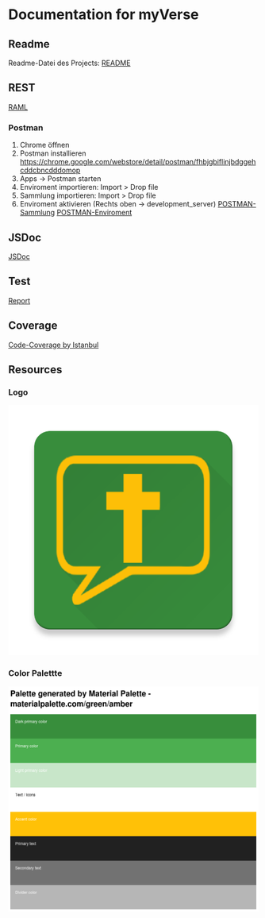 # Documentation for myVerse
## Readme
Readme-Datei des Projects:
[README](readme.html "Link")

## REST
[RAML](api.html "Link")

### Postman
1. Chrome öffnen
2. Postman installieren https://chrome.google.com/webstore/detail/postman/fhbjgbiflinjbdggehcddcbncdddomop
3. Apps -> Postman starten
4. Enviroment importieren: Import > Drop file
5. Sammlung importieren: Import > Drop file
6. Enviroment aktivieren (Rechts oben -> development_server)
[POSTMAN-Sammlung](myVerse.json.postman_collection "Download")
[POSTMAN-Enviroment](development_server.postman_environment.json "Download")

## JSDoc
[JSDoc](jsdoc/index.html "Link")

## Test
[Report](mocha.html "Link")

## Coverage
[Code-Coverage by Istanbul](coverage/lcov-report/index.html "Link")

## Resources
### Logo
![Logo](logo_full.png)
### Color Palettte
![Palette](palette.png)
